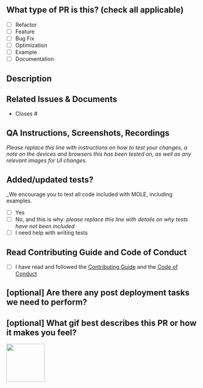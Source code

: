 <!--
     Before submitting a Pull Request, please ensure you've done the following:
     - 📖 Read the MOLE Contributing Guide: https://github.com/csrc-sdsu/mole/blob/main/CONTRIBUTING.md
- 📖 Read the MOLE Code of Conduct: https://github.com/csrc-sdsu/mole/blob/main/CODE_OF_CONDUCT.md
     - 👷‍♀️ Create small PRs. In most cases this will be possible.
     - ✅ Provide tests for your changes.
     - 📝 Use descriptive commit messages.
     - 📗 Update any related documentation and include any relevant screenshots.
     - 📝 Add license information in the appropriate place. See MATLAB or C++ code for reference.
      
          SPDX-License-Identifier: GPL-3.0-or-later
          © 2008-2024 San Diego State University Research Foundation (SDSURF).
          See LICENSE file or https://www.gnu.org/licenses/gpl-3.0.html for details. 

     NOTE: Pull Requests from forked repositories need to be reviewed by
     a MOLE Team member before any CI builds will run.

     For a timely review/response, please avoid force-pushing additional
     commits if your PR already received reviews or comments.
-->

## What type of PR is this? (check all applicable)

- [ ] Refactor
- [ ] Feature
- [ ] Bug Fix
- [ ] Optimization
- [ ] Example
- [ ] Documentation

## Description

## Related Issues & Documents

<!--
For Pull Requests that relate or close an Issue, please include them
below.  We like to follow [Github's guidance on linking issues to pull requests](https://docs.github.com/en/issues/tracking-your-work-with-issues/linking-a-pull-request-to-an-issue).

For example having the text: "closes #1234" would connect the current pull
request to issue 1234.  And when we merge the pull request, Github will
automatically close the issue.
-->
- Closes #

## QA Instructions, Screenshots, Recordings

_Please replace this line with instructions on how to test your changes, a note
on the devices and browsers this has been tested on, as well as any relevant
images for UI changes._

## Added/updated tests?
_We encourage you to test all code included with MOLE, including examples.

- [ ] Yes
- [ ] No, and this is why: _please replace this line with details on why tests
      have not been included_
- [ ] I need help with writing tests

## Read Contributing Guide and Code of Conduct

- [ ] I have read and followed the [Contributing Guide](https://github.com/csrc-sdsu/mole/blob/main/CONTRIBUTING.md) and the [Code of Conduct](https://github.com/csrc-sdsu/mole/blob/main/CODE_OF_CONDUCT.md)

## [optional] Are there any post deployment tasks we need to perform?

## [optional] What gif best describes this PR or how it makes you feel?

<img src="https://miro.medium.com/v2/1*VpQb2kbPdj6vXH2pJqi7Qg.gif" width="100" height="100" />
